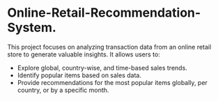 # Online-Retail-Recommendation-System.
This project focuses on analyzing transaction data from an online retail store to generate valuable insights. It allows users to:
- Explore global, country-wise, and time-based sales trends.
- Identify popular items based on sales data.
- Provide recommendations for the most popular items globally, per country, or by a specific month.
